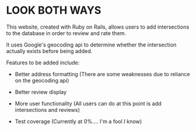# LOOK BOTH WAYS

This website, created with Ruby on Rails, allows users to add intersections to the database in order to review and rate them.

It uses Google's geocoding api to determine whether the intersection actually exists before being added.

Features to be added include:

* Better address formatting (There are some weaknesses due to reliance on the geocoding api)

* Better review display

* More user functionality (All users can do at this point is add intersections and reviews)

* Test coverage (Currently at 0%.... I'm a fool I know)